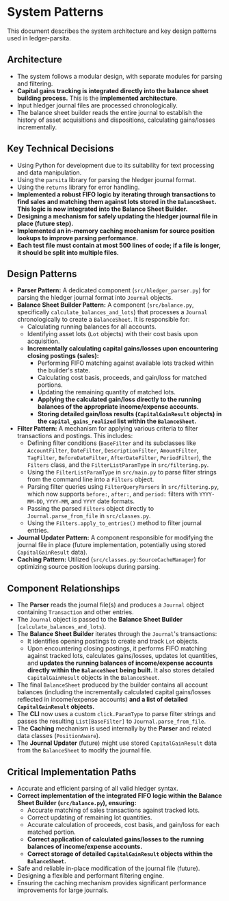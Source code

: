 # System Patterns

This document describes the system architecture and key design patterns used in ledger-parsita.

## Architecture

- The system follows a modular design, with separate modules for parsing and filtering.
- **Capital gains tracking is integrated directly into the balance sheet building process.** This is the **implemented architecture**.
- Input hledger journal files are processed chronologically.
- The balance sheet builder reads the entire journal to establish the history of asset acquisitions and dispositions, calculating gains/losses incrementally.

## Key Technical Decisions

- Using Python for development due to its suitability for text processing and data manipulation.
- Using the `parsita` library for parsing the hledger journal format.
- Using the `returns` library for error handling.
- **Implemented a robust FIFO logic by iterating through transactions to find sales and matching them against lots stored in the `BalanceSheet`. This logic is now integrated into the Balance Sheet Builder.**
- **Designing a mechanism for safely updating the hledger journal file in place (future step).**
- **Implemented an in-memory caching mechanism for source position lookups to improve parsing performance.**
- **Each test file must contain at most 500 lines of code; if a file is longer, it should be split into multiple files.**

## Design Patterns

- **Parser Pattern:** A dedicated component (`src/hledger_parser.py`) for parsing the hledger journal format into `Journal` objects.
- **Balance Sheet Builder Pattern:** A component (`src/balance.py`, specifically `calculate_balances_and_lots`) that processes a `Journal` chronologically to create a `BalanceSheet`. It is responsible for:
    - Calculating running balances for all accounts.
    - Identifying asset lots (`Lot` objects) with their cost basis upon acquisition.
    - **Incrementally calculating capital gains/losses upon encountering closing postings (sales):**
        - Performing FIFO matching against available lots tracked within the builder's state.
        - Calculating cost basis, proceeds, and gain/loss for matched portions.
        - Updating the remaining quantity of matched lots.
        - **Applying the calculated gain/loss directly to the running balances of the appropriate income/expense accounts.**
        - **Storing detailed gain/loss results (`CapitalGainResult` objects) in the `capital_gains_realized` list within the `BalanceSheet`.**
- **Filter Pattern:** A mechanism for applying various criteria to filter transactions and postings. This includes:
    - Defining filter conditions (`BaseFilter` and its subclasses like `AccountFilter`, `DateFilter`, `DescriptionFilter`, `AmountFilter`, `TagFilter`, `BeforeDateFilter`, `AfterDateFilter`, `PeriodFilter`), the `Filters` class, and the `FilterListParamType` in `src/filtering.py`.
    - Using the `FilterListParamType` in `src/main.py` to parse filter strings from the command line into a `Filters` object.
    - Parsing filter queries using `FilterQueryParsers` in `src/filtering.py`, which now supports `before:`, `after:`, and `period:` filters with `YYYY-MM-DD`, `YYYY-MM`, and `YYYY` date formats.
    - Passing the parsed `Filters` object directly to `Journal.parse_from_file` in `src/classes.py`.
    - Using the `Filters.apply_to_entries()` method to filter journal entries.
- **Journal Updater Pattern:** A component responsible for modifying the journal file in place (future implementation, potentially using stored `CapitalGainResult` data).
- **Caching Pattern:** Utilized (`src/classes.py:SourceCacheManager`) for optimizing source position lookups during parsing.

## Component Relationships

- The **Parser** reads the journal file(s) and produces a `Journal` object containing `Transaction` and other entries.
- The `Journal` object is passed to the **Balance Sheet Builder** (`calculate_balances_and_lots`).
- The **Balance Sheet Builder** iterates through the `Journal`'s transactions:
    - It identifies opening postings to create and track `Lot` objects.
    - Upon encountering closing postings, it performs FIFO matching against tracked lots, calculates gains/losses, updates lot quantities, and **updates the running balances of income/expense accounts directly within the `BalanceSheet` being built.** It also stores detailed `CapitalGainResult` objects in the `BalanceSheet`.
- The final `BalanceSheet` produced by the builder contains all account balances (including the incrementally calculated capital gains/losses reflected in income/expense accounts) **and a list of detailed `CapitalGainResult` objects.**
- The **CLI** now uses a custom `click.ParamType` to parse filter strings and passes the resulting `List[BaseFilter]` to `Journal.parse_from_file`.
- The **Caching** mechanism is used internally by the **Parser** and related data classes (`PositionAware`).
- The **Journal Updater** (future) might use stored `CapitalGainResult` data from the `BalanceSheet` to modify the journal file.

## Critical Implementation Paths

- Accurate and efficient parsing of all valid hledger syntax.
- **Correct implementation of the integrated FIFO logic within the Balance Sheet Builder (`src/balance.py`), ensuring:**
    - Accurate matching of sales transactions against tracked lots.
    - Correct updating of remaining lot quantities.
    - Accurate calculation of proceeds, cost basis, and gain/loss for each matched portion.
    - **Correct application of calculated gains/losses to the running balances of income/expense accounts.**
    - **Correct storage of detailed `CapitalGainResult` objects within the `BalanceSheet`.**
- Safe and reliable in-place modification of the journal file (future).
- Designing a flexible and performant filtering engine.
- Ensuring the caching mechanism provides significant performance improvements for large journals.

